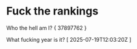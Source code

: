 # Fuck the rankings

Who the hell am I?
{ 37897762 }

What fucking year is it?
[ 2025-07-19T12:03:20Z ]
